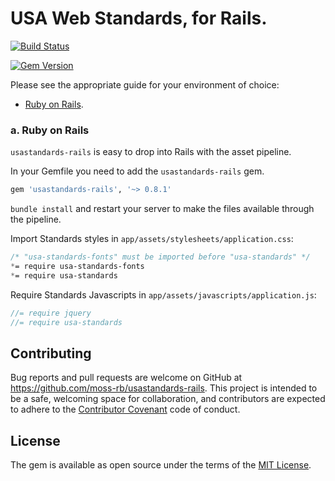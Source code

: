 # USA Web Standards, for Rails.

[![Build Status](https://travis-ci.org/moss-rb/usastandards-rails.svg)](https://travis-ci.org/moss-rb/usastandards-rails)

[![Gem Version](https://badge.fury.io/rb/usastandards-rails.svg)](http://badge.fury.io/rb/usastandards-rails)

Please see the appropriate guide for your environment of choice:

* [Ruby on Rails](#a-ruby-on-rails).

### a. Ruby on Rails

`usastandards-rails` is easy to drop into Rails with the asset pipeline.

In your Gemfile you need to add the `usastandards-rails` gem.

```ruby
gem 'usastandards-rails', '~> 0.8.1'
```

`bundle install` and restart your server to make the files available through the pipeline.

Import Standards styles in `app/assets/stylesheets/application.css`:

```css
/* "usa-standards-fonts" must be imported before "usa-standards" */
*= require usa-standards-fonts
*= require usa-standards
```

Require Standards Javascripts in `app/assets/javascripts/application.js`:

```js
//= require jquery
//= require usa-standards
```

## Contributing

Bug reports and pull requests are welcome on GitHub at https://github.com/moss-rb/usastandards-rails. This project is intended to be a safe, welcoming space for collaboration, and contributors are expected to adhere to the [Contributor Covenant](contributor-covenant.org) code of conduct.

## License

The gem is available as open source under the terms of the [MIT License](http://opensource.org/licenses/MIT).
